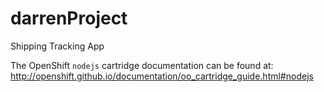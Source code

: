 # darrenProject
Shipping Tracking App

The OpenShift `nodejs` cartridge documentation can be found at:
http://openshift.github.io/documentation/oo_cartridge_guide.html#nodejs
